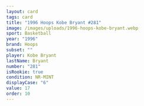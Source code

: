 ```yaml
---
layout: card
tags: card
title: "1996 Hoops Kobe Bryant #281"
image: /images/uploads/1996-hoops-kobe-bryant.webp
sport: Basketball
year: "1996"
brand: Hoops
subset: ""
player: Kobe Bryant
lastName: Bryant
number: "281"
isRookie: true
condition: NR-MINT
displayCase: "6"
value: 17
order: 10
---
```

